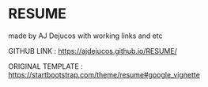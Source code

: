 # RESUME
made by AJ Dejucos with working links and etc

GITHUB LINK : https://ajdejucos.github.io/RESUME/

ORIGINAL TEMPLATE : https://startbootstrap.com/theme/resume#google_vignette
